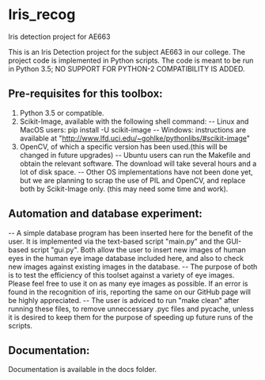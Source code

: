 # Iris_recog
Iris detection project for AE663

This is an Iris Detection project for the subject AE663 in our college. The project code is implemented in Python scripts. The code is meant to be run in Python 3.5; NO SUPPORT FOR PYTHON-2 COMPATIBILITY IS ADDED.

Pre-requisites for this toolbox:
-------------------------------
1. Python 3.5 or compatible.
2. Scikit-Image, available with the following shell command:
	-- Linux and MacOS users: pip install -U scikit-image
	-- Windows: instructions are available at "http://www.lfd.uci.edu/~gohlke/pythonlibs/#scikit-image"
3. OpenCV, of which a specific version has been used.(this will be changed in future upgrades)
	-- Ubuntu users can run the Makefile and obtain the relevant software. The download will take several hours and a lot of disk space.
	-- Other OS implementations have not been done yet, but we are planning to scrap the use of PIL and OpenCV, and replace both by Scikit-Image only. (this may need some time and work).
	
Automation and database experiment:
----------------------------------
-- A simple database program has been inserted here for the benefit of the user. It is implemented via the text-based script "main.py" and the GUI-based script "gui.py". Both allow the user to insert new images of human eyes in the human eye image database included here, and also to check new images against existing images in the database.
-- The purpose of both is to test the efficiency of this toolset against a variety of eye images. Please feel free to use it on as many eye images as possible. If an error is found in the recognition of iris, reporting the same on our GitHub page will be highly appreciated.
-- The user is adviced to run "make clean" after running these files, to remove unneccessary .pyc files and pycache, unless it is desired to keep them for the purpose of speeding up future runs of the scripts.

Documentation:
-------------
Documentation is available in the docs folder.
